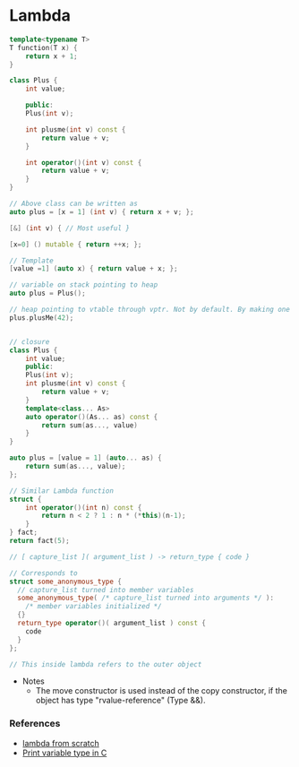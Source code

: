 # Lambda

```c++
template<typename T>
T function(T x) {
    return x + 1;
}

class Plus {
    int value;

    public: 
    Plus(int v);

    int plusme(int v) const {
        return value + v;
    }

    int operator()(int v) const {
        return value + v;
    }
}

// Above class can be written as
auto plus = [x = 1] (int v) { return x + v; };

[&] (int v) { // Most useful }

[x=0] () mutable { return ++x; };

// Template
[value =1] (auto x) { return value + x; };

// variable on stack pointing to heap
auto plus = Plus();

// heap pointing to vtable through vptr. Not by default. By making one or methods virtual.
plus.plusMe(42);


// closure 
class Plus {
    int value;
    public: 
    Plus(int v);
    int plusme(int v) const {
        return value + v;
    }
    template<class... As>
    auto operator()(As... as) const {
        return sum(as..., value)
    }
}

auto plus = [value = 1] (auto... as) {
    return sum(as..., value);
};

// Similar Lambda function
struct {
    int operator()(int n) const {
        return n < 2 ? 1 : n * (*this)(n-1);
    }
} fact;
return fact(5);

// [ capture_list ]( argument_list ) -> return_type { code }

// Corresponds to
struct some_anonymous_type {
  // capture_list turned into member variables
  some_anonymous_type( /* capture_list turned into arguments */ ):
    /* member variables initialized */
  {}
  return_type operator()( argument_list ) const {
    code
  }
};

// This inside lambda refers to the outer object
```
- Notes
    - The move constructor is used instead of the copy constructor, if the object has type "rvalue-reference" (Type &&).

### References
- [lambda from scratch](https://www.youtube.com/watch?v=3jCOwajNch0)
- [Print variable type in C](https://stackoverflow.com/questions/81870/is-it-possible-to-print-a-variables-type-in-standard-c)
 

